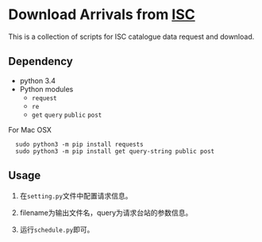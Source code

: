 
# Download Arrivals from [ISC](http://www.isc.ac.uk/iscbulletin/search/arrivals/) #

This is a collection of scripts for ISC catalogue data request and download.

## Dependency ##
- python 3.4
- Python modules
  - `request`
  - `re`
  - `get` `query` `public` `post`

For Mac OSX

      sudo python3 -m pip install requests
      sudo python3 -m pip install get query-string public post
  
## Usage ##

1. 在`setting.py`文件中配置请求信息。

2. filename为输出文件名，query为请求台站的参数信息。

3. 运行`schedule.py`即可。
